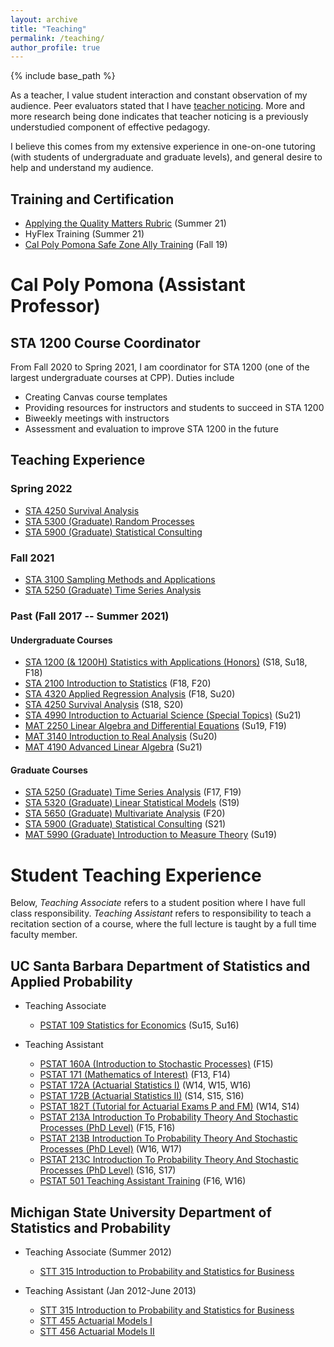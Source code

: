 ```yaml
---
layout: archive
title: "Teaching"
permalink: /teaching/
author_profile: true
---
```


{% include base_path %}

As a teacher, I value student interaction and constant observation of my audience.  Peer evaluators stated that I have [teacher noticing](https://www.tandfonline.com/doi/pdf/10.1080/00405841.2016.1173996).  More and more research being done indicates that teacher noticing is a previously understudied component of effective pedagogy.

I believe this comes from my extensive experience in one-on-one tutoring (with students of undergraduate and graduate levels), and general desire to help and understand my audience.

## Training and Certification

* [Applying the Quality Matters Rubric](https://www.qualitymatters.org/professional-development/workshops/higher-ed-appqmr) (Summer 21)
* HyFlex Training (Summer 21)
* [Cal Poly Pomona Safe Zone Ally Training](https://www.cpp.edu/~oslcc/pride/programs-events/safe-zone.shtml) (Fall 19)





# Cal Poly Pomona (Assistant Professor)

## STA 1200 Course Coordinator

From Fall 2020 to Spring 2021, I am coordinator for STA 1200 (one of the largest undergraduate courses at CPP).  Duties include

* Creating Canvas course templates
* Providing resources for instructors and students to succeed in STA 1200
* Biweekly meetings with instructors
* Assessment and evaluation to improve STA 1200 in the future

## Teaching Experience

### Spring 2022

* [STA 4250 Survival Analysis](https://catalog.cpp.edu/preview_course_nopop.php?catoid=51&coid=223990)
* [STA 5300 (Graduate) Random Processes](https://catalog.cpp.edu/preview_course_nopop.php?catoid=36&coid=165649)
* [STA 5900 (Graduate) Statistical Consulting](https://catalog.cpp.edu/preview_course_nopop.php?catoid=36&coid=161429)

### Fall 2021

* [STA 3100 Sampling Methods and Applications](https://catalog.cpp.edu/preview_course_nopop.php?catoid=51&coid=223952)
* [STA 5250 (Graduate) Time Series Analysis](https://catalog.cpp.edu/preview_course_nopop.php?catoid=51&coid=224149)


### Past (Fall 2017 -- Summer 2021)

#### Undergraduate Courses

* [STA 1200 (& 1200H) Statistics with Applications (Honors)](https://catalog.cpp.edu/preview_course_nopop.php?catoid=36&coid=158743) (S18, Su18, F18)
* [STA 2100 Introduction to Statistics](https://catalog.cpp.edu/preview_course_nopop.php?catoid=36&coid=161349) (F18, F20)
* [STA 4320 Applied Regression Analysis](https://catalog.cpp.edu/preview_course_nopop.php?catoid=36&coid=161352) (F18, Su20)
* [STA 4250 Survival Analysis](https://catalog.cpp.edu/preview_course_nopop.php?catoid=51&coid=223990) (S18, S20)
* [STA 4990 Introduction to Actuarial Science (Special Topics)](syllabus_STA_4990_S21.pdf) (Su21)
* [MAT 2250 Linear Algebra and Differential Equations](https://catalog.cpp.edu/preview_course_nopop.php?catoid=36&coid=160776) (Su19, F19)
* [MAT 3140 Introduction to Real Analysis](https://catalog.cpp.edu/preview_course_nopop.php?catoid=36&coid=160779) (Su20)
* [MAT 4190 Advanced Linear Algebra](https://catalog.cpp.edu/preview_course_nopop.php?catoid=53&coid=236467) (Su21)

#### Graduate Courses

* [STA 5250 (Graduate) Time Series Analysis](https://catalog.cpp.edu/preview_course_nopop.php?catoid=51&coid=224149) (F17, F19)
* [STA 5320 (Graduate) Linear Statistical Models](https://catalog.cpp.edu/content.php?catoid=36&catoid=36&navoid=2930&filter%5Bitem_type%5D=3&filter%5Bonly_active%5D=1&filter%5B3%5D=1&filter%5Bcpage%5D=42#) (S19)
* [STA 5650 (Graduate) Multivariate Analysis](https://catalog.cpp.edu/preview_course_nopop.php?catoid=36&coid=165658) (F20)
* [STA 5900 (Graduate) Statistical Consulting](https://catalog.cpp.edu/preview_course_nopop.php?catoid=36&coid=161429) (S21)
* [MAT 5990 (Graduate) Introduction to Measure Theory](syllabus5990Su19.pdf) (Su19)



# Student Teaching Experience

Below, *Teaching Associate* refers to a student position where I have full class responsibility.  *Teaching Assistant* refers to responsibility to teach a recitation section of a course, where the full lecture is taught by a full time faculty member.


## UC Santa Barbara Department of Statistics and Applied Probability

* Teaching Associate
  * [PSTAT 109 Statistics for Economics](https://my.sa.ucsb.edu/catalog/Current/CollegesDepartments/ls-intro/stats.aspx?DeptTab=Courses) (Su15, Su16)

* Teaching Assistant
  * [PSTAT 160A (Introduction to Stochastic Processes)](https://my.sa.ucsb.edu/catalog/Current/CollegesDepartments/ls-intro/stats.aspx?DeptTab=Courses) (F15)
  * [PSTAT 171 (Mathematics of Interest)](https://my.sa.ucsb.edu/catalog/Current/CollegesDepartments/ls-intro/stats.aspx?DeptTab=Courses) (F13, F14)
  * [PSTAT 172A (Actuarial Statistics I)](https://my.sa.ucsb.edu/catalog/Current/CollegesDepartments/ls-intro/stats.aspx?DeptTab=Courses) (W14, W15, W16)
  * [PSTAT 172B (Actuarial Statistics II)](https://my.sa.ucsb.edu/catalog/Current/CollegesDepartments/ls-intro/stats.aspx?DeptTab=Courses) (S14, S15, S16)
  * [PSTAT 182T (Tutorial for Actuarial Exams P and FM)](https://my.sa.ucsb.edu/catalog/Current/CollegesDepartments/ls-intro/stats.aspx?DeptTab=Courses) (W14, S14)
  * [PSTAT 213A Introduction To Probability Theory And Stochastic Processes (PhD Level)](https://my.sa.ucsb.edu/catalog/Current/CollegesDepartments/ls-intro/stats.aspx?DeptTab=Courses) (F15, F16)
  * [PSTAT 213B Introduction To Probability Theory And Stochastic Processes (PhD Level)](https://my.sa.ucsb.edu/catalog/Current/CollegesDepartments/ls-intro/stats.aspx?DeptTab=Courses) (W16, W17)
  * [PSTAT 213C Introduction To Probability Theory And Stochastic Processes (PhD Level)](https://my.sa.ucsb.edu/catalog/Current/CollegesDepartments/ls-intro/stats.aspx?DeptTab=Courses) (S16, S17)
  * [PSTAT 501 Teaching Assistant Training](https://my.sa.ucsb.edu/catalog/Current/CollegesDepartments/ls-intro/stats.aspx?DeptTab=Courses) (F16, W16)

## Michigan State University Department of Statistics and Probability

* Teaching Associate (Summer 2012)
  * [STT 315 Introduction to Probability and Statistics for Business](https://reg.msu.edu/Courses/Request.aspx?SubjectCode=STT&CourseNumber=315#Results)

* Teaching Assistant (Jan 2012-June 2013)
  * [STT 315 Introduction to Probability and Statistics for Business](https://reg.msu.edu/Courses/Request.aspx?SubjectCode=STT&CourseNumber=315#Results)
  * [STT 455 Actuarial Models I](https://reg.msu.edu/Courses/Search.aspx?CourseID=355391#Results)
  * [STT 456 Actuarial Models II](https://reg.msu.edu/Courses/Search.aspx?CourseID=355392#Results)

